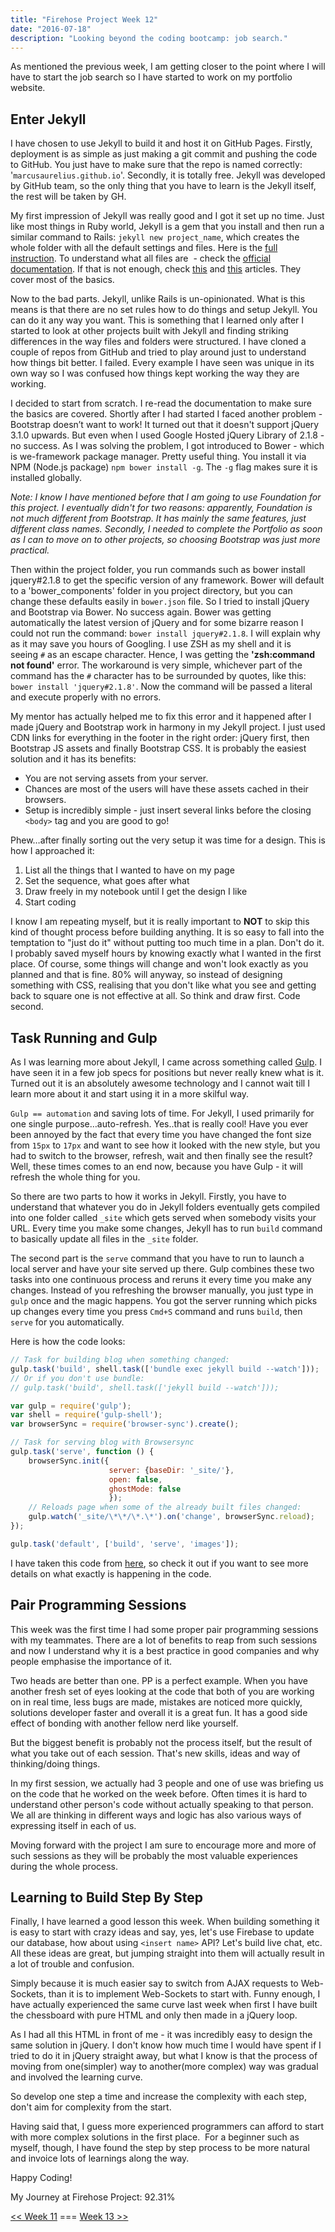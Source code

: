```yaml
---
title: "Firehose Project Week 12"
date: "2016-07-18"
description: "Looking beyond the coding bootcamp: job search."
---
```


As mentioned the previous week, I am getting closer to the point where I will have to start the job search so I have started to work on my portfolio website.

## Enter Jekyll

I have chosen to use Jekyll to build it and host it on GitHub Pages. Firstly, deployment is as simple as just making a git commit and pushing the code to GitHub. You just have to make sure that the repo is named correctly: '`marcusaurelius.github.io`'. Secondly, it is totally free. Jekyll was developed by GitHub team, so the only thing that you have to learn is the Jekyll itself, the rest will be taken by GH.

My first impression of Jekyll was really good and I got it set up no time. Just like most things in Ruby world, Jekyll is a gem that you install and then run a similar command to Rails: `jekyll new project_name`, which creates the whole folder with all the default settings and files. Here is the [full instruction](https://github.com/jekyll/jekyll). To understand what all files are  - check the [official documentation](https://jekyllrb.com/docs/home/). If that is not enough, check [this](https://scotch.io/tutorials/getting-started-with-jekyll-plus-a-free-bootstrap-3-starter-theme) and [this](http://jmcglone.com/guides/github-pages/) articles. They cover most of the basics.

Now to the bad parts. Jekyll, unlike Rails is un-opinionated. What is this means is that there are no set rules how to do things and setup Jekyll. You can do it any way you want. This is something that I learned only after I started to look at other projects built with Jekyll and finding striking differences in the way files and folders were structured. I have cloned a couple of repos from GitHub and tried to play around just to understand how things bit better. I failed. Every example I have seen was unique in its own way so I was confused how things kept working the way they are working.

I decided to start from scratch. I re-read the documentation to make sure the basics are covered. Shortly after I had started I faced another problem - Bootstrap doesn’t want to work! It turned out that it doesn't support jQuery 3.1.0 upwards. But even when I used Google Hosted jQuery Library of 2.1.8 - no success. As I was solving the problem, I got introduced to Bower - which is we-framework package manager. Pretty useful thing. You install it via NPM (Node.js package) `npm bower install -g`. The `-g` flag makes sure it is installed globally.

_Note: I know I have mentioned before that I am going to use Foundation for this project. I eventually didn't for two reasons: apparently, Foundation is not much different from Bootstrap. It has mainly the same features, just different class names. Secondly, I needed to complete the Portfolio as soon as I can to move on to other projects, so choosing Bootstrap was just more practical._

Then within the project folder, you run commands such as bower install jquery#2.1.8 to get the specific version of any framework. Bower will default to a 'bower_components' folder in you project directory, but you can change these defaults easily in `bower.json` file. So I tried to install jQuery and Bootstrap via Bower. No success again. Bower was getting automatically the latest version of jQuery and for some bizarre reason I could not run the command: `bower install jquery#2.1.8`. I will explain why as it may save you hours of Googling. I use ZSH as my shell and it is seeing `#` as an escape character. Hence, I was getting the **'zsh:command not found'** error. The workaround is very simple, whichever part of the command has the `#` character has to be surrounded by quotes, like this: `bower install 'jquery#2.1.8'`. Now the command will be passed a literal and execute properly with no errors.

My mentor has actually helped me to fix this error and it happened after I made jQuery and Bootstrap work in harmony in my Jekyll project. I just used CDN links for everything in the footer in the right order: jQuery first, then Bootstrap JS assets and finally Bootstrap CSS. It is probably the easiest solution and it has its benefits:

- You are not serving assets from your server.
- Chances are most of the users will have these assets cached in their browsers.
- Setup is incredibly simple - just insert several links before the closing `<body>` tag and you are good to go!

Phew…after finally sorting out the very setup it was time for a design. This is how I approached it:

1. List all the things that I wanted to have on my page
2. Set the sequence, what goes after what
3. Draw freely in my notebook until I get the design I like
4. Start coding

I know I am repeating myself, but it is really important to **NOT** to skip this kind of thought process before building anything. It is so easy to fall into the temptation to "just do it" without putting too much time in a plan. Don't do it. I probably saved myself hours by knowing exactly what I wanted in the first place. Of course, some things will change and won't look exactly as you planned and that is fine. 80% will anyway, so instead of designing something with CSS, realising that you don't like what you see and getting back to square one is not effective at all. So think and draw first. Code second.

## Task Running and Gulp

As I was learning more about Jekyll, I came across something called [Gulp](http://gulpjs.com/). I have seen it in a few job specs for positions but never really knew what is it. Turned out it is an absolutely awesome technology and I cannot wait till I learn more about it and start using it in a more skilful way.

`Gulp == automation` and saving lots of time. For Jekyll, I used primarily for one single purpose…auto-refresh. Yes..that is really cool! Have you ever been annoyed by the fact that every time you have changed the font size from `15px` to `17px` and want to see how it looked with the new style, but you had to switch to the browser, refresh, wait and then finally see the result? Well, these times comes to an end now, because you have Gulp - it will refresh the whole thing for you.

So there are two parts to how it works in Jekyll. Firstly, you have to understand that whatever you do in Jekyll folders eventually gets compiled into one folder called `_site` which gets served when somebody visits your URL. Every time you make some changes, Jekyll has to run `build` command to basically update all files in the `_site` folder.

The second part is the `serve` command that you have to run to launch a local server and have your site served up there. Gulp combines these two tasks into one continuous process and reruns it every time you make any changes. Instead of you refreshing the browser manually, you just type in `gulp` once and the magic happens. You got the server running which picks up changes every time you press `Cmd+S` command and runs `build`, then `serve` for you automatically.

Here is how the code looks:

```javascript
// Task for building blog when something changed:
gulp.task('build', shell.task(['bundle exec jekyll build --watch']));
// Or if you don't use bundle:
// gulp.task('build', shell.task(['jekyll build --watch']));

var gulp = require('gulp');
var shell = require('gulp-shell');
var browserSync = require('browser-sync').create();

// Task for serving blog with Browsersync
gulp.task('serve', function () {
    browserSync.init({
                      server: {baseDir: '_site/'},
                      open: false,
                      ghostMode: false
                      });
    // Reloads page when some of the already built files changed:
    gulp.watch('_site/\*\*/\*.\*').on('change', browserSync.reload);
});

gulp.task('default', ['build', 'serve', 'images']);
```

I have taken this code from [here](https://nvbn.github.io/2015/06/19/jekyll-browsersync/), so check it out if you want to see more details on what exactly is happening in the code.

## Pair Programming Sessions

This week was the first time I had some proper pair programming sessions with my teammates. There are a lot of benefits to reap from such sessions and now I understand why it is a best practice in good companies and why people emphasise the importance of it.

Two heads are better than one. PP is a perfect example. When you have another fresh set of eyes looking at the code that both of you are working on in real time, less bugs are made, mistakes are noticed more quickly, solutions developer faster and overall it is a great fun. It has a good side effect of bonding with another fellow nerd like yourself.

But the biggest benefit is probably not the process itself, but the result of what you take out of each session. That's new skills, ideas and way of thinking/doing things.

In my first session, we actually had 3 people and one of use was briefing us on the code that he worked on the week before. Often times it is hard to understand other person's code without actually speaking to that person. We all are thinking in different ways and logic has also various ways of expressing itself in each of us.

Moving forward with the project I am sure to encourage more and more of such sessions as they will be probably the most valuable experiences during the whole process.

## Learning to Build Step By Step

Finally, I have learned a good lesson this week. When building something it is easy to start with crazy ideas and say, yes, let's use Firebase to update our database, how about using `<insert name>` API? Let's build live chat, etc. All these ideas are great, but jumping straight into them will actually result in a lot of trouble and confusion.

Simply because it is much easier say to switch from AJAX requests to Web-Sockets, than it is to implement Web-Sockets to start with. Funny enough, I have actually experienced the same curve last week when first I have built  the chessboard with pure HTML and only then made in a jQuery loop.

As I had all this HTML in front of me - it was incredibly easy to design the same solution in jQuery. I don't know how much time I would have spent if I tried to do it in jQuery straight away, but what I know is that the process of moving from one(simpler) way to another(more complex) way was gradual and involved the learning curve.

So develop one step a time and increase the complexity with each step, don't aim for complexity from the start.

Having said that, I guess more experienced programmers can afford to start with more complex solutions in the first place.  For a beginner such as myself, though, I have found the step by step process to be more natural and invoice lots of learnings along the way.

Happy Coding!

My Journey at Firehose Project: 92.31%

[<< Week 11](http://localhost/firehose-project-week-11) === [Week 13 >>](http://localhost/firehose-project-week-13)
